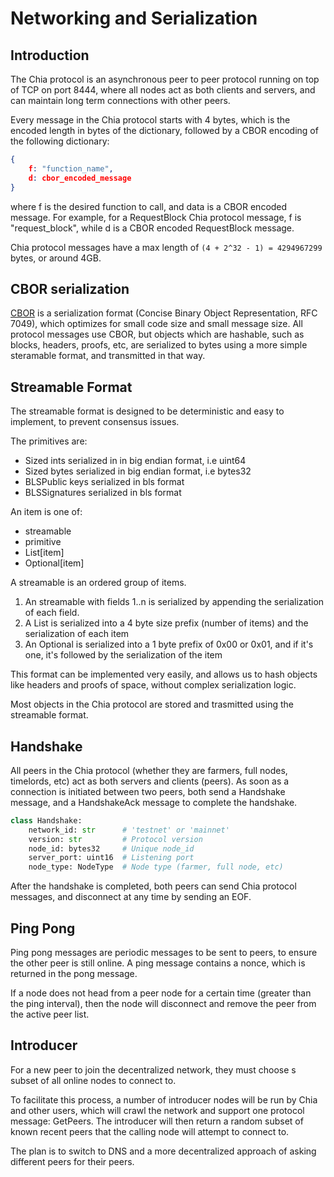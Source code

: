# Networking and Serialization

## Introduction

The Chia protocol is an asynchronous peer to peer protocol running on top of TCP on port 8444, where all nodes act as both clients and servers, and can maintain long term connections with other peers.

Every message in the Chia protocol starts with 4 bytes, which is the encoded length in bytes of the dictionary, followed by a CBOR encoding of the following dictionary:


```json
{
    f: "function_name",
    d: cbor_encoded_message
}
```

where f is the desired function to call, and data is a CBOR encoded message.
For example, for a RequestBlock Chia protocol message, f is "request_block", while d is a CBOR encoded RequestBlock message.

Chia protocol messages have a max length of `(4 + 2^32 - 1) = 4294967299` bytes, or around 4GB.

## CBOR serialization

[CBOR](https://cbor.io/) is a serialization format (Concise Binary Object Representation, RFC 7049), which optimizes for
small code size and small message size.
All protocol messages use CBOR, but objects which are hashable, such as blocks, headers, proofs, etc, are serialized to bytes using a more simple steramable format, and transmitted in that way.


## Streamable Format
The streamable format is designed to be deterministic and easy to implement, to prevent consensus issues.

The primitives are:
* Sized ints serialized in in big endian format, i.e uint64
* Sized bytes serialized in big endian format, i.e bytes32
* BLSPublic keys serialized in bls format
* BLSSignatures serialized in bls format

An item is one of:
* streamable
* primitive
* List[item]
* Optional[item]

A streamable is an ordered group of items.

1. An streamable with fields 1..n is serialized by appending the serialization of each field.
2. A List is serialized into a 4 byte size prefix (number of items) and the serialization of each item
3. An Optional is serialized into a 1 byte prefix of 0x00 or 0x01, and if it's one, it's followed by the serialization of the item

This format can be implemented very easily, and allows us to hash objects like headers and proofs of space,
without complex serialization logic.

Most objects in the Chia protocol are stored and trasmitted using the streamable format.

## Handshake

All peers in the Chia protocol (whether they are farmers, full nodes, timelords, etc) act as both servers and clients (peers).
As soon as a connection is initiated between two peers, both send a Handshake message, and a HandshakeAck message to complete the handshake.


```Python
class Handshake:
    network_id: str      # 'testnet' or 'mainnet'
    version: str         # Protocol version
    node_id: bytes32     # Unique node_id
    server_port: uint16  # Listening port
    node_type: NodeType  # Node type (farmer, full node, etc)
```

After the handshake is completed, both peers can send Chia protocol messages, and disconnect at any time by sending an EOF.

## Ping Pong

Ping pong messages are periodic messages to be sent to peers, to ensure the other peer is still online.
A ping message contains a nonce, which is returned in the pong message.

If a node does not head from a peer node for a certain time (greater than the ping interval), then the node will disconnect and remove the peer from the active peer list.

## Introducer

For a new peer to join the decentralized network, they must choose s subset of all online nodes to connect to.

To facilitate this process, a number of introducer nodes will be run by Chia and other users, which will crawl the network and support one protocol message: GetPeers.
The introducer will then return a random subset of known recent peers that the calling node will attempt to connect to.

The plan is to switch to DNS and a more decentralized approach of asking different peers for their peers.
